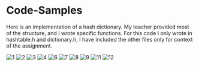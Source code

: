 # Code-Samples
Here is an implementation of a hash dictionary. My teacher provided most of the structure, and I wrote specific functions. 
For this code I only wrote in hashtable.h and dictionary.h, I have included the other files only for context of the assignment. 

![1](https://user-images.githubusercontent.com/32000834/34206772-c9a61204-e53c-11e7-96b7-d71c2f340be2.jpg)
![2](https://user-images.githubusercontent.com/32000834/34206773-ca824990-e53c-11e7-99d7-c5f7e655db97.jpg)
![3](https://user-images.githubusercontent.com/32000834/34206775-cb552342-e53c-11e7-969b-5744d14bba2f.jpg)
![4](https://user-images.githubusercontent.com/32000834/34206778-cc4f356c-e53c-11e7-90bf-526102eaaed0.jpg)
![6](https://user-images.githubusercontent.com/32000834/34206780-cda6934c-e53c-11e7-9d76-cc02c10e2898.jpg)
![7](https://user-images.githubusercontent.com/32000834/34206781-ce4c5ad4-e53c-11e7-949f-5ad395f21e30.jpg)
![8](https://user-images.githubusercontent.com/32000834/34206783-cf075438-e53c-11e7-90df-cdb5f4b2962d.jpg)
![9](https://user-images.githubusercontent.com/32000834/34206784-cfd301aa-e53c-11e7-8cb1-657daca56136.jpg)
![11](https://user-images.githubusercontent.com/32000834/34206785-d0d62384-e53c-11e7-92f9-35b084fe1cd0.jpg)
![12](https://user-images.githubusercontent.com/32000834/34206786-d205c08e-e53c-11e7-9863-64566dd05df7.jpg)
